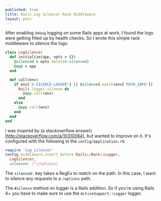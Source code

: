 ```yaml
---
published: true
title: Rails Log Silencer Rack Middleware
layout: post
---
```


After enabling `debug` logging on some Rails apps at work, I found the logs
were getting filled up by health checks. So I wrote this simple rack middleware
to silence the logs:

```ruby
class LogSilencer
  def initialize(app, opts = {})
    @silenced = opts.delete(:silenced)
    @app = app
  end

  def call(env)
    if env['X-SILENCE-LOGGER'] || @silenced.match(env['PATH_INFO'])
      Rails.logger.silence do
        @app.call(env)
      end
    else
      @app.call(env)
    end
  end
end
```

I was inspired by (a stackoverflow
answer)[http://stackoverflow.com/a/10310064], but wanted to improve on it. It's
configured with the following in the `config/application.rb`:

```ruby
require 'log_silencer'
config.middleware.insert_before Rails::Rack::Logger,
  LogSilencer,
  silenced: /^\/options/

```

The `silenced:` key takes a RegEx to match on the path. In this case, I want to
silence any requests to a `/options` path.

The `#silence` method on logger is a Rails addition. So if you're using Rails
4+ you have to make sure to use the `ActiveSupport::Logger` logger.

